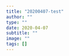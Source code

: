 ```yaml
---
title: "20200407-test"
author: ""
type: ""
date: 2020-04-07
subtitle: ""
image: ""
tags: []
---
```

